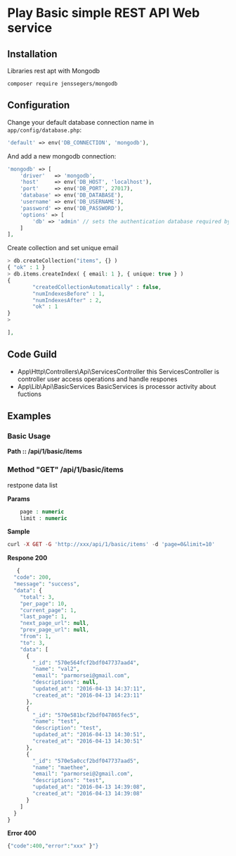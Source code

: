 # Play Basic  simple REST API Web service


Installation
------------
Libraries rest apt with Mongodb
```
composer require jenssegers/mongodb
```
Configuration
-------------

Change your default database connection name in `app/config/database.php`:

```php
'default' => env('DB_CONNECTION', 'mongodb'),
```

And add a new mongodb connection:

```php
'mongodb' => [
    'driver'   => 'mongodb',
    'host'     => env('DB_HOST', 'localhost'),
    'port'     => env('DB_PORT', 27017),
    'database' => env('DB_DATABASE'),
    'username' => env('DB_USERNAME'),
    'password' => env('DB_PASSWORD'),
    'options' => [
        'db' => 'admin' // sets the authentication database required by mongo 3
    ]
],
```
Create collection and set unique email

```php
> db.createCollection("items", {} )
{ "ok" : 1 }
> db.items.createIndex( { email: 1 }, { unique: true } )
{
        "createdCollectionAutomatically" : false,
        "numIndexesBefore" : 1,
        "numIndexesAfter" : 2,
        "ok" : 1
}
> 

],
```

Code Guild
------------

  - App\Http\Controllers\Api\ServicesController  this ServicesController is controller user access operations and handle respones
  - App\Lib\Api\BasicServices BasicServices is processor activity about fuctions


Examples
------------

### Basic Usage

**Path :: /api/1/basic/items**

### Method "GET"  /api/1/basic/items 

restpone data list 

**Params**
```php
    page : numeric
    limit : numeric
```
**Sample**
```php
curl -X GET -G 'http://xxx/api/1/basic/items' -d 'page=0&limit=10'
```
**Respone 200**
```php
   {
  "code": 200,
  "message": "success",
  "data": {
    "total": 3,
    "per_page": 10,
    "current_page": 1,
    "last_page": 1,
    "next_page_url": null,
    "prev_page_url": null,
    "from": 1,
    "to": 3,
    "data": [
      {
        "_id": "570e564fcf2bdf047737aad4",
        "name": "val2",
        "email": "parmorsei@gmail.com",
        "descriptions": null,
        "updated_at": "2016-04-13 14:37:11",
        "created_at": "2016-04-13 14:23:11"
      },
      {
        "_id": "570e581bcf2bdf047865fec5",
        "name": "test",
        "description": "test",
        "updated_at": "2016-04-13 14:30:51",
        "created_at": "2016-04-13 14:30:51"
      },
      {
        "_id": "570e5a0ccf2bdf047737aad5",
        "name": "maethee",
        "email": "parmorsei@2gmail.com",
        "descriptions": "test",
        "updated_at": "2016-04-13 14:39:08",
        "created_at": "2016-04-13 14:39:08"
      }
    ]
  }
}
```
**Error 400**
```php
{"code":400,"error":"xxx" }"}
```



